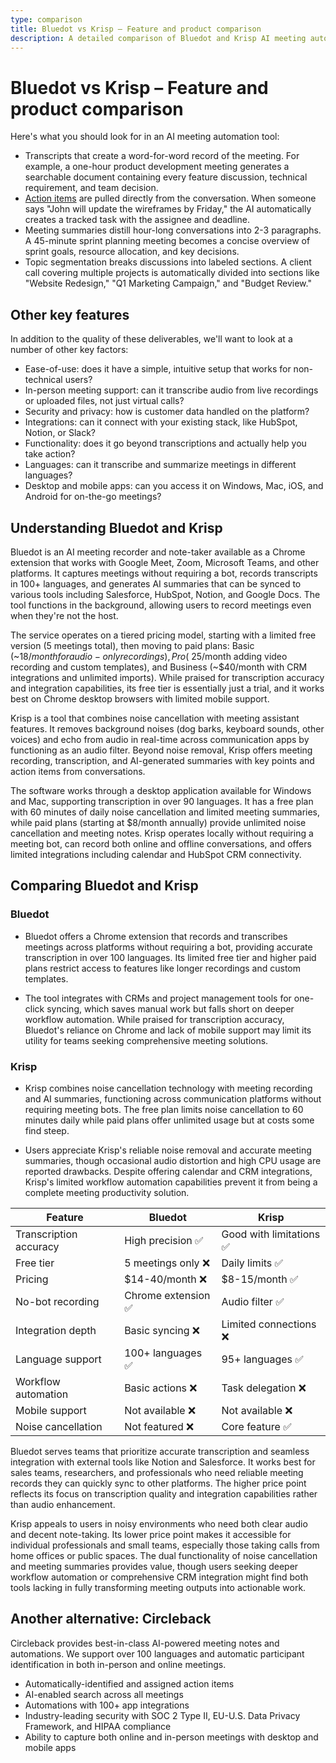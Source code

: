 ```yaml
---
type: comparison
title: Bluedot vs Krisp – Feature and product comparison
description: A detailed comparison of Bluedot and Krisp AI meeting automation tools, evaluating their transcription capabilities, pricing, integrations, and key features.
---
```


# Bluedot vs Krisp – Feature and product comparison

Here's what you should look for in an AI meeting automation tool:  
* Transcripts that create a word-for-word record of the meeting. For example, a one-hour product development meeting generates a searchable document containing every feature discussion, technical requirement, and team decision.
* [Action items](/releases/add-action-items-to-meetings) are pulled directly from the conversation. When someone says "John will update the wireframes by Friday," the AI automatically creates a tracked task with the assignee and deadline.
* Meeting summaries distill hour-long conversations into 2-3 paragraphs. A 45-minute sprint planning meeting becomes a concise overview of sprint goals, resource allocation, and key decisions.
* Topic segmentation breaks discussions into labeled sections. A client call covering multiple projects is automatically divided into sections like "Website Redesign," "Q1 Marketing Campaign," and "Budget Review."

## Other key features
In addition to the quality of these deliverables, we'll want to look at a number of other key factors:
* Ease-of-use: does it have a simple, intuitive setup that works for non-technical users?
* In-person meeting support: can it transcribe audio from live recordings or uploaded files, not just virtual calls?
* Security and privacy: how is customer data handled on the platform?
* Integrations: can it connect with your existing stack, like HubSpot, Notion, or Slack?
* Functionality: does it go beyond transcriptions and actually help you take action?
* Languages: can it transcribe and summarize meetings in different languages?
* Desktop and mobile apps: can you access it on Windows, Mac, iOS, and Android for on-the-go meetings?

## Understanding Bluedot and Krisp
Bluedot is an AI meeting recorder and note-taker available as a Chrome extension that works with Google Meet, Zoom, Microsoft Teams, and other platforms. It captures meetings without requiring a bot, records transcripts in 100+ languages, and generates AI summaries that can be synced to various tools including Salesforce, HubSpot, Notion, and Google Docs. The tool functions in the background, allowing users to record meetings even when they're not the host.

The service operates on a tiered pricing model, starting with a limited free version (5 meetings total), then moving to paid plans: Basic (~$18/month for audio-only recordings), Pro (~$25/month adding video recording and custom templates), and Business (~$40/month with CRM integrations and unlimited imports). While praised for transcription accuracy and integration capabilities, its free tier is essentially just a trial, and it works best on Chrome desktop browsers with limited mobile support.

Krisp is a tool that combines noise cancellation with meeting assistant features. It removes background noises (dog barks, keyboard sounds, other voices) and echo from audio in real-time across communication apps by functioning as an audio filter. Beyond noise removal, Krisp offers meeting recording, transcription, and AI-generated summaries with key points and action items from conversations.

The software works through a desktop application available for Windows and Mac, supporting transcription in over 90 languages. It has a free plan with 60 minutes of daily noise cancellation and limited meeting summaries, while paid plans (starting at $8/month annually) provide unlimited noise cancellation and meeting notes. Krisp operates locally without requiring a meeting bot, can record both online and offline conversations, and offers limited integrations including calendar and HubSpot CRM connectivity.

## Comparing Bluedot and Krisp

### Bluedot

* Bluedot offers a Chrome extension that records and transcribes meetings across platforms without requiring a bot, providing accurate transcription in over 100 languages. Its limited free tier and higher paid plans restrict access to features like longer recordings and custom templates.

* The tool integrates with CRMs and project management tools for one-click syncing, which saves manual work but falls short on deeper workflow automation. While praised for transcription accuracy, Bluedot's reliance on Chrome and lack of mobile support may limit its utility for teams seeking comprehensive meeting solutions.

### Krisp

* Krisp combines noise cancellation technology with meeting recording and AI summaries, functioning across communication platforms without requiring meeting bots. The free plan limits noise cancellation to 60 minutes daily while paid plans offer unlimited usage but at costs some find steep.

* Users appreciate Krisp's reliable noise removal and accurate meeting summaries, though occasional audio distortion and high CPU usage are reported drawbacks. Despite offering calendar and CRM integrations, Krisp's limited workflow automation capabilities prevent it from being a complete meeting productivity solution.

| Feature | Bluedot | Krisp |
|---------|---------|-------|
| Transcription accuracy | High precision ✅ | Good with limitations ✅ |
| Free tier | 5 meetings only ❌ | Daily limits ✅ |
| Pricing | $14-40/month ❌ | $8-15/month ✅ |
| No-bot recording | Chrome extension ✅ | Audio filter ✅ |
| Integration depth | Basic syncing ❌ | Limited connections ❌ |
| Language support | 100+ languages ✅ | 95+ languages ✅ |
| Workflow automation | Basic actions ❌ | Task delegation ❌ |
| Mobile support | Not available ❌ | Not available ❌ |
| Noise cancellation | Not featured ❌ | Core feature ✅ |

Bluedot serves teams that prioritize accurate transcription and seamless integration with external tools like Notion and Salesforce. It works best for sales teams, researchers, and professionals who need reliable meeting records they can quickly sync to other platforms. The higher price point reflects its focus on transcription quality and integration capabilities rather than audio enhancement.

Krisp appeals to users in noisy environments who need both clear audio and decent note-taking. Its lower price point makes it accessible for individual professionals and small teams, especially those taking calls from home offices or public spaces. The dual functionality of noise cancellation and meeting summaries provides value, though users seeking deeper workflow automation or comprehensive CRM integration might find both tools lacking in fully transforming meeting outputs into actionable work.

## Another alternative: Circleback
Circleback provides best-in-class AI-powered meeting notes and automations. We support over 100 languages and automatic participant identification in both in-person and online meetings.
* Automatically-identified and assigned action items
* AI-enabled search across all meetings
* Automations with 100+ app integrations
* Industry-leading security with SOC 2 Type II, EU-U.S. Data Privacy Framework, and HIPAA compliance
* Ability to capture both online and in-person meetings with desktop and mobile apps